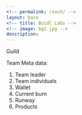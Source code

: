 ```yaml
---
<!-- permalink: /soch/ -->
layout: bare
<!-- title: Buidl Labs -->
<!-- image: bg2.jpg -->
description: 
---
```




Guild

Team Meta data: 
1. Team leader
2. Team individuals
3. Wallet
4. Current burn
5. Runway
6. Products


